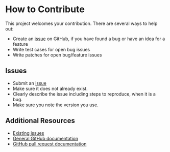 
How to Contribute
=================

This project welcomes your contribution. There are several ways to help out:

* Create an [issue](https://github.com/jaymoulin/docker-transmission/issues/) on GitHub,
if you have found a bug or have an idea for a feature
* Write test cases for open bug issues
* Write patches for open bug/feature issues

Issues
------

* Submit an [issue](https://github.com/jaymoulin/docker-transmission/issues/)
* Make sure it does not already exist.
* Clearly describe the issue including steps to reproduce, when it is a bug.
* Make sure you note the version you use.

Additional Resources
--------------------

* [Existing issues](https://github.com/jaymoulin/docker-transmission/issues/)
* [General GitHub documentation](https://help.github.com/)
* [GitHub pull request documentation](https://help.github.com/send-pull-requests/)
